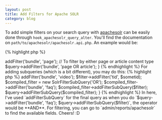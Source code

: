 ```yaml
--- 
layout: post
title: Add Filters for Apache SOLR
category: blog
---
```


To add simple filters on your search query with [apachesolr](http://drupal.org/project/apachesolr) can be easily done through `hook_apachesolr_query_alter`. You'll find the documentation on `path/to/apachesolr/apachesolr.api.php`. An example would be:

{% highlight php %}
<?php
function module_apachesolr_query_alter($query) {
  $query->addFilter('bundle', 'page');

  // To filter by either page or article content type
  $query->addFilter('bundle', 'page OR article');
}
{% endhighlight %}

For adding subqueries (which is a bit different), you may do this:

{% highlight php %}
<?php
function module_apachesolr_query_alter($query) {
  $sometid = 1;
  $filter = new SolrFilterSubQuery('AND');
  $filter->addFilter('bundle', 'video');
  $filter->addFilter('tid', $sometid);

  $compiled_filter = new SolrFilterSubQuery('OR');
  $compiled_filter->addFilter('bundle', 'faq');
  $compiled_filter->addFilterSubQuery($filter);

  $query->addFilterSubQuery($compiled_filter);
}
{% endhighlight %}

In here, I've used `addFilterSubQuery` for the final query as when you do `$query->addFilter('bundle', 'faq'); $query->addFilterSubQuery($filter)`, the operator would be **AND**. For filtering, you can go to `admin/reports/apachesolr` to find the available fields.

Cheers! :D

